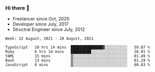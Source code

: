 ### Hi there 👋

- Freelancer since Oct, 2020
- Developer since July, 2017
- Structral Engineer since July, 2012

<!--START_SECTION:waka-->
```text
Week: 22 August, 2021 - 28 August, 2021

TypeScript   10 hrs 14 mins  ██████████████▓░░░░░░░░░░   59.07 % 
Ruby         6 hrs 14 mins   █████████░░░░░░░░░░░░░░░░   36.01 % 
YAML         15 mins         ▒░░░░░░░░░░░░░░░░░░░░░░░░   01.49 % 
Bash         13 mins         ▒░░░░░░░░░░░░░░░░░░░░░░░░   01.29 % 
JavaScript   8 mins          ▒░░░░░░░░░░░░░░░░░░░░░░░░   00.83 % 
```
<!--END_SECTION:waka-->
